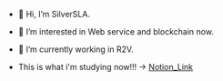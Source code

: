 - 👋 Hi, I’m SilverSLA.
- 👀 I’m interested in Web service and blockchain now.
- 🌱 I’m currently working in R2V.

- This is what i'm studying now!!! -> [Notion_Link](https://nickel-firefly-bb0.notion.site/d3cb4cc96b4545a9abb0ac3a6efa1316)
<!---
brown2243/brown2243 is a ✨ special ✨ repository because its `README.md` (this file) appears on your GitHub profile.
You can click the Preview link to take a look at your changes.
--->
